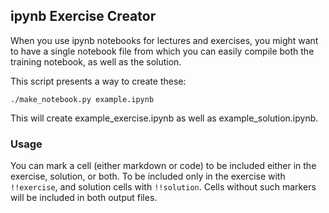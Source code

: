## ipynb Exercise Creator

When you use ipynb notebooks for lectures and exercises, 
you might want to have a single notebook file from which you can easily compile both the training notebook,
as well as the solution.

This script presents a way to create these:

```
./make_notebook.py example.ipynb
```

This will create example_exercise.ipynb as well as example_solution.ipynb.

### Usage
You can mark a cell (either markdown or code) to be included either in the exercise, solution, or both.
To be included only in the exercise with `!!exercise`, and solution cells with `!!solution`.
Cells without such markers will be included in both output files.